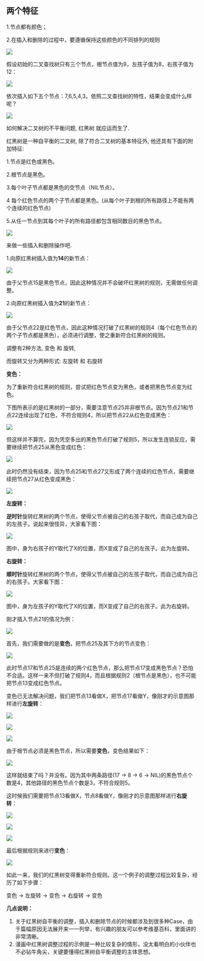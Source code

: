 ## 两个特征

1.节点都有颜色；

2.在插入和删除的过程中，要遵循保持这些颜色的不同排列的规则



![](https://youpaiyun.zongqilive.cn/image/5da06984451253d17809ed4d.jpg)





假设初始的二叉查找树只有三个节点，根节点值为9，左孩子值为8，右孩子值为12：

![](https://youpaiyun.zongqilive.cn/image/006tNc79ly1g3yltskbgmj30af04z744.jpg)

依次插入如下五个节点：7,6,5,4,3。依照二叉查找树的特性，结果会变成什么样呢？

![](https://youpaiyun.zongqilive.cn/image/006tNc79ly1g3ylu40xkuj30fa0hd74a.jpg)



如何解决二叉树的不平衡问题,  红黑树 就应运而生了.

红黑树是一种自平衡的二叉树, 除了符合二叉树的基本特征外, 他还具有下面的附加特征:

1.节点是红色或黑色。

2.根节点是黑色。

3.每个叶子节点都是黑色的空节点（NIL节点）。

4 每个红色节点的两个子节点都是黑色。(从每个叶子到根的所有路径上不能有两个连续的红色节点)

5.从任一节点到其每个叶子的所有路径都包含相同数目的黑色节点。

![](https://youpaiyun.zongqilive.cn/image/006tNc79ly1g3ylx6v29uj30hs0a6dg0.jpg)



来做一些插入和删除操作吧.

1.向原红黑树插入值为**14**的新节点：

![](https://youpaiyun.zongqilive.cn/image/006tNc79ly1g3ylyfjiiyj30hs0aiq37-20200226125917095.jpg)

由于父节点15是黑色节点，因此这种情况并不会破坏红黑树的规则，无需做任何调整。

2.向原红黑树插入值为**21**的新节点：

![](https://youpaiyun.zongqilive.cn/image/006tNc79ly1g3ylyroahnj30hs0co0t0.jpg)

由于父节点22是红色节点，因此这种情况打破了红黑树的规则4（每个红色节点的两个子节点都是黑色），必须进行调整，使之重新符合红黑树的规则。

调整有2种方法, 变色 和 旋转,

而旋转又分为两种形式: 左旋转 和 右旋转

**变色：**

为了重新符合红黑树的规则，尝试把红色节点变为黑色，或者把黑色节点变为红色。

下图所表示的是红黑树的一部分，需要注意节点25并非根节点。因为节点21和节点22连续出现了红色，不符合规则4，所以把节点22从红色变成黑色：

![](https://youpaiyun.zongqilive.cn/image/006tNc79ly1g3ym0llq41j30hs07ejri.jpg)

但这样并不算完，因为凭空多出的黑色节点打破了规则5，所以发生连锁反应，需要继续把节点25从黑色变成红色：

![](https://youpaiyun.zongqilive.cn/image/006tNc79ly1g3ym0uktwsj30hs07ejrh.jpg)

此时仍然没有结束，因为节点25和节点27又形成了两个连续的红色节点，需要继续把节点27从红色变成黑色：

![](https://youpaiyun.zongqilive.cn/image/006tNc79ly1g3ym1wa1kpj30hs07eglq.jpg)

**左旋转：**



**逆时针**旋转红黑树的两个节点，使得父节点被自己的右孩子取代，而自己成为自己的左孩子。说起来很怪异，大家看下图：

![](https://youpaiyun.zongqilive.cn/image/006tNc79ly1g3ym26kmmfj30hs08ydfx.jpg)

图中，身为右孩子的Y取代了X的位置，而X变成了自己的左孩子。此为左旋转。

**右旋转：**



**顺时针**旋转红黑树的两个节点，使得父节点被自己的左孩子取代，而自己成为自己的右孩子。大家看下图：

![](https://youpaiyun.zongqilive.cn/image/006tNc79ly1g3ym2hf0wkj30hs07vwej.jpg)

图中，身为左孩子的Y取代了X的位置，而X变成了自己的右孩子。此为右旋转。



刚才插入节点21的情况为例：

![](https://youpaiyun.zongqilive.cn/image/006tNc79ly1g3ym3jmqe3j30hs0co0t0.jpg)

首先，我们需要做的是**变色**，把节点25及其下方的节点变色：

![](https://youpaiyun.zongqilive.cn/image/006tNc79ly1g3ym3pin0gj30hs0cgjro.jpg)

此时节点17和节点25是连续的两个红色节点，那么把节点17变成黑色节点？恐怕不合适。这样一来不但打破了规则4，而且根据规则2（根节点是黑色），也不可能把节点13变成红色节点。



变色已无法解决问题，我们把节点13看做X，把节点17看做Y，像刚才的示意图那样进行**左旋转**：

![](https://youpaiyun.zongqilive.cn/image/006tNc79ly1g3ym3vawefj30hs08ydfx.jpg)

![](https://youpaiyun.zongqilive.cn/image/006tNc79ly1g3ym42ssynj30hs0ccaab.jpg)

![](https://youpaiyun.zongqilive.cn/image/006tNc79ly1g3ym48mltcj30hs0cbq34.jpg)

由于根节点必须是黑色节点，所以需要**变色**，变色结果如下：

![](https://youpaiyun.zongqilive.cn/image/006tNc79ly1g3ym4eswmzj30hs0cbq34.jpg)

这样就结束了吗？并没有。因为其中两条路径(17 -> 8 -> 6 -> NIL)的黑色节点个数是4，其他路径的黑色节点个数是3，不符合规则5。



这时候我们需要把节点13看做X，节点8看做Y，像刚才的示意图那样进行**右旋转**：

![](https://youpaiyun.zongqilive.cn/image/006tNc79ly1g3ym4n9oicj30hs07vwej.jpg)

![](https://youpaiyun.zongqilive.cn/image/006tNc79ly1g3ym4y22fhj30hs0cbq35.jpg)

![](https://youpaiyun.zongqilive.cn/image/006tNc79ly1g3ym59cxbcj30hs09x0sw.jpg)

最后根据规则来进行**变色**：

![](https://youpaiyun.zongqilive.cn/image/006tNc79ly1g3ym5g9npfj30hs09x3yo.jpg)

如此一来，我们的红黑树变得重新符合规则。这一个例子的调整过程比较复杂，经历了如下步骤：



变色 -> 左旋转 -> 变色 -> 右旋转 -> 变色

**几点说明：**



1. 关于红黑树自平衡的调整，插入和删除节点的时候都涉及到很多种Case，由于篇幅原因无法展开来一一列举，有兴趣的朋友可以参考维基百科，里面讲的非常清晰。
2. 漫画中红黑树调整过程的示例是一种比较复杂的情形，没太看明白的小伙伴也不必钻牛角尖，关键要懂得红黑树自平衡调整的主体思想。



































